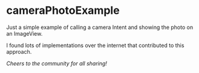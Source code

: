 # cameraPhotoExample

Just a simple example of calling a camera Intent and showing the photo on an ImageView.

I found lots of implementations over the internet that contributed to this approach.

*Cheers to the community for all sharing!*
